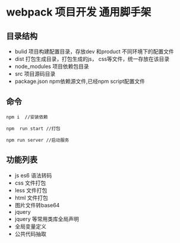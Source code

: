 # webpack 项目开发 通用脚手架




## 目录结构

 - bulid 项目构建配置目录，存放dev 和product 不同环境下的配置文件
 - dist 打包生成目录，打包生成的js， css等文件，统一存放在该目录
 - node_modules 项目依赖包目录
 - src 项目源码目录
 - package.json npm依赖源文件,已经npm script配置文件
 

## 命令
    npm i  //安装依赖

    npm  run start //打包

    npm run server //启动服务    

## 功能列表

 - js es6 语法转码
 - css 文件打包
 - less 文件打包
 - html 文件打包
 - 图片文件转base64
 - jquery
 - jquery 等常用类库全局声明
 - 全局变量定义
 - 公共代码抽取